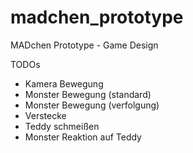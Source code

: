 madchen_prototype
=================

MADchen Prototype - Game Design

TODOs

- Kamera Bewegung
- Monster Bewegung (standard)
- Monster Bewegung (verfolgung)
- Verstecke
- Teddy schmeißen
- Monster Reaktion auf Teddy

